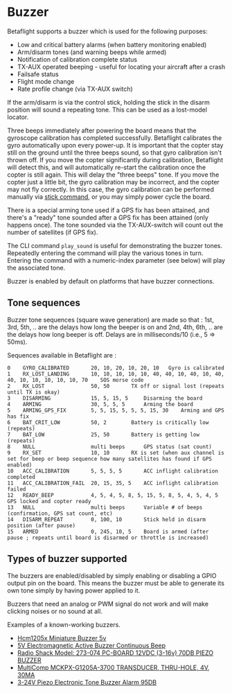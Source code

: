 # Buzzer

Betaflight supports a buzzer which is used for the following purposes:

- Low and critical battery alarms (when battery monitoring enabled)
- Arm/disarm tones (and warning beeps while armed)
- Notification of calibration complete status
- TX-AUX operated beeping - useful for locating your aircraft after a crash
- Failsafe status
- Flight mode change
- Rate profile change (via TX-AUX switch)

If the arm/disarm is via the control stick, holding the stick in the disarm position will sound a repeating tone. This can be used as a lost-model locator.

Three beeps immediately after powering the board means that the gyroscope calibration has completed successfully. Betaflight calibrates the gyro automatically upon every power-up. It is important that the copter stay still on the ground until the three beeps sound, so that gyro calibration isn't thrown off. If you move the copter significantly during calibration, Betaflight will detect this, and will automatically re-start the calibration once the copter is still again. This will delay the "three beeps" tone. If you move the copter just a little bit, the gyro calibration may be incorrect, and the copter may not fly correctly. In this case, the gyro calibration can be performed manually via [stick command](Controls), or you may simply power cycle the board.

There is a special arming tone used if a GPS fix has been attained, and there's a "ready" tone sounded after a GPS fix has been attained (only happens once). The tone sounded via the TX-AUX-switch will count out the number of satellites (if GPS fix).

The CLI command `play_sound` is useful for demonstrating the buzzer tones. Repeatedly entering the command will play the various tones in turn. Entering the command with a numeric-index parameter (see below) will play the associated tone.

Buzzer is enabled by default on platforms that have buzzer connections.

## Tone sequences

Buzzer tone sequences (square wave generation) are made so that : 1st, 3rd, 5th, .. are the delays how long the beeper is on and 2nd, 4th, 6th, .. are the delays how long beeper is off. Delays are in milliseconds/10 (i.e., 5 => 50ms).

Sequences available in Betaflight are :

```
0    GYRO_CALIBRATED       20, 10, 20, 10, 20, 10	Gyro is calibrated
1    RX_LOST_LANDING       10, 10, 10, 10, 10, 40, 40, 10, 40, 10, 40, 40, 10, 10, 10, 10, 10, 70    SOS morse code
2    RX_LOST               50, 50		TX off or signal lost (repeats until TX is okay)
3    DISARMING             15, 5, 15, 5		Disarming the board
4    ARMING                30, 5, 5, 5		Arming the board
5    ARMING_GPS_FIX        5, 5, 15, 5, 5, 5, 15, 30	Arming and GPS has fix
6    BAT_CRIT_LOW          50, 2		Battery is critically low (repeats)
7    BAT_LOW               25, 50		Battery is getting low (repeats)
8    NULL                  multi beeps		GPS status (sat count)
9    RX_SET                10, 10		RX is set (when aux channel is set for beep or beep sequence how many satellites has found if GPS enabled)
10   ACC_CALIBRATION       5, 5, 5, 5		ACC inflight calibration completed
11   ACC_CALIBRATION_FAIL  20, 15, 35, 5	ACC inflight calibration failed
12   READY_BEEP            4, 5, 4, 5, 8, 5, 15, 5, 8, 5, 4, 5, 4, 5	GPS locked and copter ready
13   NULL                  multi beeps		Variable # of beeps (confirmation, GPS sat count, etc)
14   DISARM_REPEAT         0, 100, 10		Stick held in disarm position (after pause)
15   ARMED                 0, 245, 10, 5	Board is armed (after pause ; repeats until board is disarmed or throttle is increased)
```

## Types of buzzer supported

The buzzers are enabled/disabled by simply enabling or disabling a GPIO output pin on the board.
This means the buzzer must be able to generate its own tone simply by having power applied to it.

Buzzers that need an analog or PWM signal do not work and will make clicking noises or no sound at all.

Examples of a known-working buzzers.

- [Hcm1205x Miniature Buzzer 5v](http://www.rapidonline.com/Audio-Visual/Hcm1205x-Miniature-Buzzer-5v-35-0055)
- [5V Electromagnetic Active Buzzer Continuous Beep](http://www.banggood.com/10Pcs-5V-Electromagnetic-Active-Buzzer-Continuous-Beep-Continuously-p-943524.html)
- [Radio Shack Model: 273-074 PC-BOARD 12VDC (3-16v) 70DB PIEZO BUZZER](http://www.radioshack.com/pc-board-12vdc-70db-piezo-buzzer/2730074.html#.VIAtpzHF_Si)
- [MultiComp MCKPX-G1205A-3700 TRANSDUCER, THRU-HOLE, 4V, 30MA](http://uk.farnell.com/multicomp/mckpx-g1205a-3700/transducer-thru-hole-4v-30ma/dp/2135914?CMP=i-bf9f-00001000)
- [3-24V Piezo Electronic Tone Buzzer Alarm 95DB](http://www.banggood.com/3-24V-Piezo-Electronic-Tone-Buzzer-Alarm-95DB-Continuous-Sound-p-919348.html)
